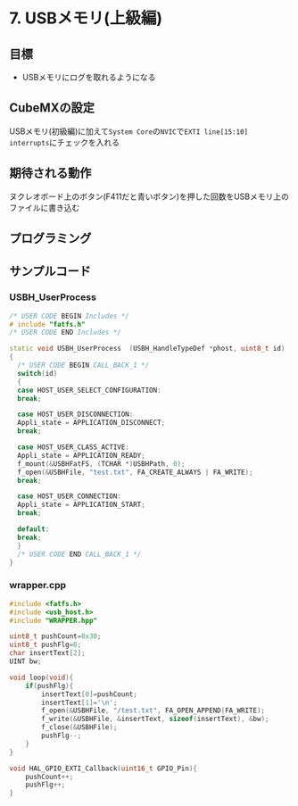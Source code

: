 # 7. USBメモリ(上級編)
## 目標
- USBメモリにログを取れるようになる

## CubeMXの設定
USBメモリ(初級編)に加えて`System Core`の`NVIC`で`EXTI line[15:10] interrupts`にチェックを入れる

## 期待される動作
ヌクレオボード上のボタン(F411だと青いボタン)を押した回数をUSBメモリ上のファイルに書き込む

## プログラミング


## サンプルコード
### USBH_UserProcess
```c++
/* USER CODE BEGIN Includes */
# include "fatfs.h"
/* USER CODE END Includes */
```

```c++
static void USBH_UserProcess  (USBH_HandleTypeDef *phost, uint8_t id)
{
  /* USER CODE BEGIN CALL_BACK_1 */
  switch(id)
  {
  case HOST_USER_SELECT_CONFIGURATION:
  break;

  case HOST_USER_DISCONNECTION:
  Appli_state = APPLICATION_DISCONNECT;
  break;

  case HOST_USER_CLASS_ACTIVE:
  Appli_state = APPLICATION_READY;
  f_mount(&USBHFatFS, (TCHAR *)USBHPath, 0);
  f_open(&USBHFile, "test.txt", FA_CREATE_ALWAYS | FA_WRITE);
  break;

  case HOST_USER_CONNECTION:
  Appli_state = APPLICATION_START;
  break;

  default:
  break;
  }
  /* USER CODE END CALL_BACK_1 */
}
```

### wrapper.cpp
```c++
#include <fatfs.h>
#include <usb_host.h>
#include "WRAPPER.hpp"

uint8_t pushCount=0x30;
uint8_t pushFlg=0;
char insertText[2];
UINT bw;

void loop(void){
	if(pushFlg){
		insertText[0]=pushCount;
	   	insertText[1]='\n';
	   	f_open(&USBHFile, "/test.txt", FA_OPEN_APPEND|FA_WRITE);
	   	f_write(&USBHFile, &insertText, sizeof(insertText), &bw);
	    f_close(&USBHFile);
       	pushFlg--;
	}
}

void HAL_GPIO_EXTI_Callback(uint16_t GPIO_Pin){
	pushCount++;
	pushFlg++;
}
```